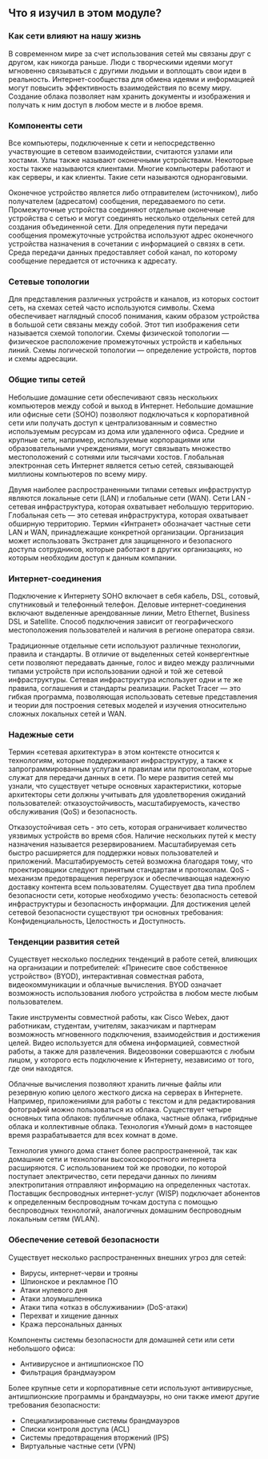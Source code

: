 <!-- verified: agorbachev 03.05.2022 -->

<!--1.10.1-->
## Что я изучил в этом модуле?

### Как сети влияют на нашу жизнь

В современном мире за счет использования сетей мы связаны друг с другом, как никогда раньше. Люди с творческими идеями могут мгновенно связываться с другими людьми и воплощать свои идеи в реальность. Интернет-сообщества для обмена идеями и информацией могут повысить эффективность взаимодействия по всему миру. Создание облака позволяет нам хранить документы и изображения и получать к ним доступ в любом месте и в любое время.

### Компоненты сети

Все компьютеры, подключенные к сети и непосредственно участвующие в сетевом взаимодействии, считаются узлами или хостами. Узлы также называют оконечными устройствами. Некоторые хосты также называются клиентами. Многие компьютеры работают и как серверы, и как клиенты. Такие сети называются одноранговыми. 

Оконечное устройство является либо отправителем (источником), либо получателем (адресатом) сообщения, передаваемого по сети. Промежуточные устройства соединяют отдельные оконечные устройства с сетью и могут соединять несколько отдельных сетей для создания объединенной сети. Для определения пути передачи сообщения промежуточные устройства используют адрес оконечного устройства назначения в сочетании с информацией о связях в сети. Среда передачи данных предоставляет собой канал, по которому сообщение передается от источника к адресату.

### Сетевые топологии

Для представления различных устройств и каналов, из которых состоит сеть, на схемах сетей часто используются символы. Схема обеспечивает наглядный способ понимания, каким образом устройства в большой сети связаны между собой. Этот тип изображения сети называется схемой топологии. Схемы физической топологии — физическое расположение промежуточных устройств и кабельных линий. Схемы логической топологии — определение устройств, портов и схемы адресации.

### Общие типы сетей

Небольшие домашние сети обеспечивают связь нескольких компьютеров между собой и выход в Интернет. Небольшие домашние или офисные сети (SOHO) позволяют подключаться к корпоративной сети или получать доступ к централизованным и совместно используемым ресурсам из дома или удаленного офиса. Средние и крупные сети, например, используемые корпорациями или образовательными учреждениями, могут связывать множество местоположений с сотнями или тысячами хостов. Глобальная электронная сеть Интернет является сетью сетей, связывающей миллионы компьютеров по всему миру. 

Двумя наиболее распространенными типами сетевых инфраструктур являются локальные сети (LAN) и глобальные сети (WAN). Сети LAN - сетевая инфраструктура, которая охватывает небольшую территорию. Глобальная сеть — это сетевая инфраструктура, которая охватывает обширную территорию. Термин «Интранет» обозначает частные сети LAN и WAN, принадлежащие конкретной организации. Организация может использовать Экстранет для защищенного и безопасного доступа сотрудников, которые работают в других организациях, но которым необходим доступ к данным компании.

### Интернет-соединения

Подключение к Интернету SOHO включает в себя кабель, DSL, сотовый, спутниковый и телефонный телефон. Деловые интернет-соединения включают выделенные арендованные линии, Metro Ethernet, Business DSL и Satellite. Способ подключения зависит от географического местоположения пользователей и наличия в регионе оператора связи. 

Традиционные отдельные сети используют различные технологии, правила и стандарты. В отличие от выделенных сетей конвергентные сети позволяют передавать данные, голос и видео между различными типами устройств при использовании одной и той же сетевой инфраструктуры. Сетевая инфраструктура использует одни и те же правила, соглашения и стандарты реализации. Packet Tracer — это гибкая программа, позволяющая использовать сетевые представления и теории для построения сетевых моделей и изучения относительно сложных локальных сетей и WAN.

### Надежные сети

Термин «сетевая архитектура» в этом контексте относится к технологиям, которые поддерживают инфраструктуру, а также к запрограммированным услугам и правилам или протоколам, которые служат для передачи данных в сети. По мере развития сетей мы узнали, что существует четыре основных характеристики, которые архитекторы сети должны учитывать для удовлетворения ожиданий пользователей: отказоустойчивость, масштабируемость, качество обслуживания (QoS) и безопасность. 

Отказоустойчивая сеть - это сеть, которая ограничивает количество уязвимых устройств во время сбоя. Наличие нескольких путей к месту назначения называется резервированием. Масштабируемая сеть быстро расширяется для поддержки новых пользователей и приложений. Масштабируемость сетей возможна благодаря тому, что проектировщики следуют принятым стандартам и протоколам. QoS - механизм предотвращения перегрузок и обеспечивающая надежную доставку контента всем пользователям. Существует два типа проблем безопасности сети, которые необходимо учесть: безопасность сетевой инфраструктуры и безопасность информации. Для достижения целей сетевой безопасности существуют три основных требования: Конфиденциальность, Целостность и Доступность.

### Тенденции развития сетей

Существует несколько последних тенденций в работе сетей, влияющих на организации и потребителей: «Принесите свое собственное устройство» (BYOD), интерактивная совместная работа, видеокоммуникации и облачные вычисления. BYOD означает возможность использования любого устройства в любом месте любым пользователем. 

Такие инструменты совместной работы, как Cisco Webex, дают работникам, студентам, учителям, заказчикам и партнерам возможность мгновенного подключения, взаимодействия и достижения целей. Видео используется для обмена информацией, совместной работы, а также для развлечения. Видеозвонки совершаются с любым лицом, у которого есть подключение к Интернету, независимо от того, где они находятся. 

Облачные вычисления позволяют хранить личные файлы или резервную копию целого жесткого диска на серверах в Интернете. Например, приложениями для работы с текстом и для редактирования фотографий можно пользоваться из облака. Существует четыре основных типа облаков: публичные облака, частные облака, гибридные облака и коллективные облака. Технология «Умный дом» в настоящее время разрабатывается для всех комнат в доме. 

Технология умного дома станет более распространенной, так как домашние сети и технологии высокоскоростного интернета расширяются. С использованием той же проводки, по которой поступает электричество, сети передачи данных по линиям электропитания отправляют информацию на определенных частотах. Поставщик беспроводных интернет-услуг (WISP) подключает абонентов к определенным беспроводным точкам доступа с помощью беспроводных технологий, аналогичных домашним беспроводным локальным сетям (WLAN).

### Обеспечение сетевой безопасности

Существует несколько распространенных внешних угроз для сетей:

* Вирусы, интернет-черви и трояны
* Шпионское и рекламное ПО
* Атаки нулевого дня
* Атаки злоумышленника
* Атаки типа «отказ в обслуживании» (DoS-атаки)
* Перехват и хищение данных
* Кража персональных данных

Компоненты системы безопасности для домашней сети или сети небольшого офиса:

* Антивирусное и антишпионское ПО
* Фильтрация брандмауэром

Более крупные сети и корпоративные сети используют антивирусные, антишпионские программы и брандмауэры, но они также имеют другие требования безопасности:

* Специализированные системы брандмауэров
* Списки контроля доступа (ACL)
* Системы предотвращения вторжений (IPS)
* Виртуальные частные сети (VPN)